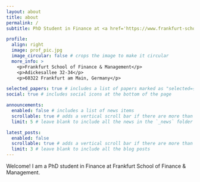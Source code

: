 ```yaml
---
layout: about
title: about
permalink: /
subtitle: PhD Student in Finance at <a href='https://www.frankfurt-school.de'>Frankfurt School of Finance & Management</a>

profile:
  align: right
  image: prof_pic.jpg
  image_circular: false # crops the image to make it circular
  more_info: >
    <p>Frankfurt School of Finance & Management</p>
    <p>Adickesallee 32-34</p>
    <p>60322 Frankfurt am Main, Germany</p>

selected_papers: true # includes a list of papers marked as "selected={true}"
social: true # includes social icons at the bottom of the page

announcements:
  enabled: false # includes a list of news items
  scrollable: true # adds a vertical scroll bar if there are more than 3 news items
  limit: 5 # leave blank to include all the news in the `_news` folder

latest_posts:
  enabled: false
  scrollable: true # adds a vertical scroll bar if there are more than 3 new posts items
  limit: 3 # leave blank to include all the blog posts
---
```


Welcome! I am a PhD student in Finance at Frankfurt School of Finance & Management.
